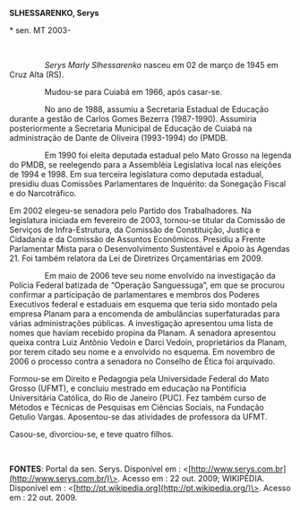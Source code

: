 **SLHESSARENKO, Serys**

\* sen. MT 2003-

 

                *Serys Marly Slhessarenko* nasceu em 02 de março de 1945
em Cruz Alta (RS).

                Mudou-se para Cuiabá em 1966, após casar-se.

                No ano de 1988, assumiu a Secretaria Estadual de
Educação durante a gestão de Carlos Gomes Bezerra (1987-1990). Assumiria
posteriormente a Secretaria Municipal de Educação de Cuiabá na
administração de Dante de Oliveira (1993-1994) do (PMDB.

                Em 1990 foi eleita deputada estadual pelo Mato Grosso na
legenda do PMDB, se reelegendo para a Assembléia Legislativa local nas
eleições de 1994 e 1998. Em sua terceira legislatura como deputada
estadual, presidiu duas Comissões Parlamentares de Inquérito: da
Sonegação Fiscal e do Narcotráfico.

Em 2002 elegeu-se senadora pelo Partido dos Trabalhadores. Na
legislatura iniciada em fevereiro de 2003, tornou-se titular da Comissão
de Serviços de Infra-Estrutura, da Comissão de Constituição, Justiça e
Cidadania e da Comissão de Assuntos Econômicos. Presidiu a Frente
Parlamentar Mista para o Desenvolvimento Sustentável e Apoio às Agendas
21. Foi também relatora da Lei de Diretrizes Orçamentárias em 2009.

                Em maio de 2006 teve seu nome envolvido na investigação
da Polícia Federal batizada de “Operação Sanguessuga”, em que se
procurou confirmar a participação de parlamentares e membros dos Poderes
Executivos federal e estaduais em esquema que teria sido montado pela
empresa Planam para a encomenda de ambulâncias superfaturadas para
várias administrações públicas. A investigação apresentou uma lista de
nomes que haviam recebido propina da Planam. A senadora apresentou
queixa contra Luiz Antônio Vedoin e Darci Vedoin, proprietários da
Planam, por terem citado seu nome e a envolvido no esquema. Em novembro
de 2006 o processo contra a senadora no Conselho de Ética foi arquivado.

Formou-se em Direito e Pedagogia pela Universidade Federal do Mato
Grosso (UFMT), e concluiu mestrado em educação na Pontifícia
Universitária Católica, do Rio de Janeiro (PUC). Fez também curso de
Métodos e Técnicas de Pesquisas em Ciências Sociais, na Fundação Getulio
Vargas. Aposentou-se das atividades de professora da UFMT.

Casou-se, divorciou-se, e teve quatro filhos.

 

**FONTES**: Portal da sen. Serys. Disponível em :
\<[http://www.serys.com.br](http://www.serys.com.br/)\>. Acesso em : 22
out. 2009; WIKIPÉDIA. Disponível em :
\<[http://pt.wikipedia.org](http://pt.wikipedia.org/)\>. Acesso em : 22
out. 2009.
